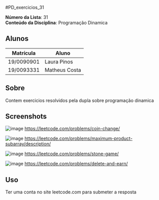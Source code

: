 #PD_exercicios_31


**Número da Lista**: 31<br>
**Conteúdo da Disciplina**: Programação Dinamica <br>

## Alunos
|Matrícula | Aluno |
| -- | -- |
| 19/0090901  | Laura Pinos |
| 19/0093331 |  Matheus Costa |

## Sobre 
Contem exercicios resolvidos pela dupla sobre programação dinamica

## Screenshots
![image](https://user-images.githubusercontent.com/62102447/217024729-f867a75b-ce19-4c2b-8565-109f8f78c8fb.png)
https://leetcode.com/problems/coin-change/

![image](https://user-images.githubusercontent.com/62102447/217026583-0e59a7fc-ad98-4fb1-b8c1-1cd81a47bce2.png)
https://leetcode.com/problems/maximum-product-subarray/description/

![image](https://user-images.githubusercontent.com/62102447/217028801-d122d8b2-e0e8-4ecb-a0e1-2905809445d4.png)
https://leetcode.com/problems/stone-game/

![image](https://user-images.githubusercontent.com/62102447/217029781-8162f664-4255-4760-9418-02998cd940dd.png)
https://leetcode.com/problems/delete-and-earn/
## Uso 
Ter uma conta no site leetcode.com para submeter a resposta
